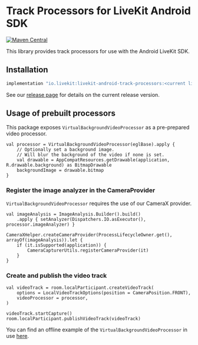 # Track Processors for LiveKit Android SDK

[![Maven Central](https://maven-badges.herokuapp.com/maven-central/io.livekit/livekit-android-track-processors/badge.svg)](https://maven-badges.herokuapp.com/maven-central/io.livekit/livekit-android-camerax)

This library provides track processors for use with the Android LiveKit SDK.

## Installation

```groovy title="build.gradle"
implementation "io.livekit:livekit-android-track-processors:<current livekit sdk release>"
```

See our [release page](https://github.com/livekit/client-sdk-android/releases) for details on the
current release version.

## Usage of prebuilt processors

This package exposes `VirtualBackgroundVideoProcessor` as a pre-prepared video processor.

```
val processor = VirtualBackgroundVideoProcessor(eglBase).apply {
    // Optionally set a background image.
    // Will blur the background of the video if none is set.
    val drawable = AppCompatResources.getDrawable(application, R.drawable.background) as BitmapDrawable
    backgroundImage = drawable.bitmap
}
```

### Register the image analyzer in the CameraProvider

`VirtualBackgroundVideoProcessor` requires the use of our CameraX provider.

```
val imageAnalysis = ImageAnalysis.Builder().build()
    .apply { setAnalyzer(Dispatchers.IO.asExecutor(), processor.imageAnalyzer) }

CameraXHelper.createCameraProvider(ProcessLifecycleOwner.get(), arrayOf(imageAnalysis)).let {
    if (it.isSupported(application)) {
        CameraCapturerUtils.registerCameraProvider(it)
    }
}
```

### Create and publish the video track

```
val videoTrack = room.localParticipant.createVideoTrack(
    options = LocalVideoTrackOptions(position = CameraPosition.FRONT),
    videoProcessor = processor,
)

videoTrack.startCapture()
room.localParticipant.publishVideoTrack(videoTrack)
```

You can find an offline example of the `VirtualBackgroundVideoProcessor` in
use [here](https://github.com/livekit/client-sdk-android/tree/main/examples/virtual-background).
